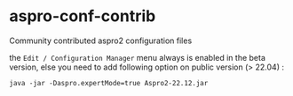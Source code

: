 # aspro-conf-contrib
Community contributed aspro2 configuration files

the ```Edit / Configuration Manager``` menu always is enabled in the beta version, else you need to add following option on public version (> 22.04) :

```java -jar -Daspro.expertMode=true Aspro2-22.12.jar```

